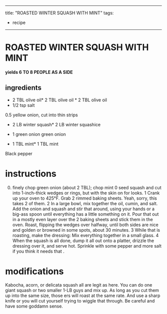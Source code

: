 

	
---
title: "ROASTED WINTER SQUASH WITH MINT"
tags:
  - recipe
---
# ROASTED WINTER SQUASH WITH MINT
#### yields 6 TO 8 PEOPLE AS A SIDE
## ingredients
* 2 TBL olive oil* 2 TBL olive oil * 2 TBL olive oil
* 1/2 tsp salt

0.5 yellow onion, cut into thin strips
* 2 LB winter squash* 2 LB winter squashice

* 1 green onion green onion
* 1 TBL mint* 1 TBL mint

Black pepper

# instructions
0. finely chop green onion (about 2 TBL); chop mint
0 seed squash and cut into 1-inch-thick wedges or rings, but with the skin on for looks.
1 Crank up your oven to 425°F. Grab 2 rimmed baking sheets. Yeah, sorry, this    takes 2 of them.
2 In a large bowl, mix together the oil, cumin, and salt. Add the onion and squash and stir that    around, using your hands or a big-ass spoon until everything has a little something on it. Pour that out in a mostly even layer over the 2 baking sheets and stick them in the oven. Roast, flipping the wedges over halfway, until both sides are nice and golden or browned in some spots, about 30 minutes.
3 While that is roasting, make the dressing: Mix everything together in a small glass.
4 When the squash is all done, dump it all out onto a platter, drizzle the dressing over it, and serve hot. Sprinkle with some pepper and more salt if you think it needs that   .

# modifications

Kabocha, acorn, or delicata squash all are legit as   here. You can do one giant squash or two smaller 1-LB guys and mix    up. As long as you cut them up into the same size, those  ers will roast at the same rate. And use a sharp knife or you will  cut yourself trying to wiggle that    through. Be careful and have some goddamn sense.
	


